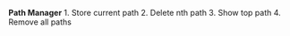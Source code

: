 **Path Manager**
    1. Store current path
    2. Delete nth path
    3. Show top path
    4. Remove all paths
